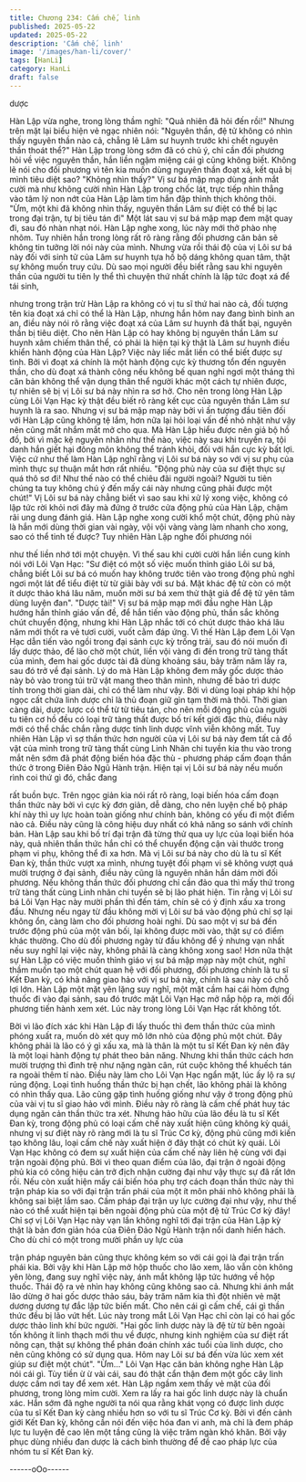 ```yaml
---
title: Chương 234: Cấm chế, linh
published: 2025-05-22
updated: 2025-05-22
description: 'Cấm chế, linh'
image: '/images/han-li/cover/'
tags: [HanLi]
category: HanLi
draft: false
---
```


dược

Hàn Lập vừa nghe, trong lòng thầm nghĩ: "Quả nhiên đã hỏi đến
rồi!"
Nhưng trên mặt lại biểu hiện vẻ ngạc nhiên nói: "Nguyên thần, đệ
tử không có nhìn thấy nguyên thần nào cả, chẳng lẽ Lâm sư
huynh trước khi chết nguyên thần thoát thể?"
Hàn Lập trong lòng sớm đã có chủ ý, chỉ cần đối phương hỏi về
việc nguyên thần, hắn liền ngậm miệng cái gì cũng không biết.
Không lẽ nói cho đối phương vì tên kia muốn dùng nguyên thần
đoạt xá, kết quả bị mình tiêu diệt sao?
"Không nhìn thấy?"
Vị sư bá mập mạp dùng ánh mắt cười mà như không cười nhìn
Hàn Lập trong chốc lát, trực tiếp nhìn thẳng vào tâm lý non nớt
của Hàn Lập làm tim hắn đập thình thịch không thôi.
"Ừm, một khi đã không nhìn thấy, nguyên thần Lâm sư điệt có thể
bị lạc trong đại trận, tự bị tiêu tán đi" Một lát sau vị sư bá mập
mạp đem mặt quay đi, sau đó nhàn nhạt nói.
Hàn Lập nghe xong, lúc này mới thở phào nhẹ nhõm.
Tuy nhiên hắn trong lòng rất rõ ràng rằng đối phương căn bản sẽ
không tin tưởng lời nói này của mình. Nhưng vừa rồi thái độ của
vị Lôi sư bá này đối với sinh tử của Lâm sư huynh tựa hồ bộ dáng
không quan tâm, thật sự không muốn truy cứu.
Dù sao mọi người đều biết rằng sau khi nguyên thần của người tu
tiên ly thể thì chuyện thứ nhất chính là lập tức đoạt xá để tái sinh,

nhưng trong trận trừ Hàn Lập ra không có vị tu sĩ thứ hai nào cả,
đối tượng tên kia đoạt xá chỉ có thể là Hàn Lập, nhưng hắn hôm
nay đang bình bình an an, điều này nói rõ rằng việc đoạt xá của
Lâm sư huynh đã thất bại, nguyên thần bị tiêu diệt.
Cho nên Hàn Lập có hay không bị nguyên thần Lâm sư huynh
xâm chiếm thân thể, có phải là hiện tại kỳ thật là Lâm sư huynh
điều khiển hành động của Hàn Lập?
Việc này liếc mắt liền có thể biết được sự tình.
Bởi vì đoạt xá chính là một hành động cực kỳ thương tổn đến
nguyên thần, cho dù đoạt xá thành công nếu không bế quan nghỉ
ngơi một tháng thì căn bản không thể vận dụng thân thể người
khác một cách tự nhiên được, tự nhiên sẽ bị vị Lôi sư bá này nhìn
ra sơ hở.
Cho nên trong lòng Hàn Lập cùng Lôi Vạn Hạc kỳ thật đều biết rõ
ràng kết cục của nguyên thần Lâm sư huynh là ra sao.
Nhưng vị sư bá mập mạp này bởi vì ấn tượng đầu tiên đối với
Hàn Lập cũng không tệ lắm, hơn nữa lại hỏi loại vấn đề nhỏ nhặt
như vậy nên cũng mắt nhắm mắt mở cho qua. Mà Hàn Lập hiểu
được nên giả bộ hồ đồ, bởi vì mặc kệ nguyên nhân như thế nào,
việc này sau khi truyền ra, tội danh hắn giết hại đông môn không
thể tránh khỏi, đối với hắn cực kỳ bất lợi.
Việc cứ như thế làm Hàn Lập nghĩ rằng vị Lôi sư bá này so với vị
sư phụ của mình thực sự thuận mắt hơn rất nhiều.
"Động phủ này của sư điệt thực sự quá thô sơ đi! Như thế nào có
thể chiêu đãi người ngoài? Người tu tiên chúng ta tuy không chú ý
đến mấy cái này nhưng cũng phải được một chút!" Vị Lôi sư bá
này chẳng biết vì sao sau khi xử lý xong việc, không có lập tức rời
khỏi nơi đây mà đứng ở trước cửa động phủ của Hàn Lập, chậm
rãi ung dung đánh giá.
Hàn Lập nghe xong cười khổ một chút, động phủ này là hắn mới
dùng thời gian vài ngày, vội vội vàng vàng làm nhanh cho xong,
sao có thể tinh tế được? Tuy nhiên Hàn Lập nghe đối phương nói

như thế liền nhớ tới một chuyện.
Vì thế sau khi cười cười hắn liền cung kính nói với Lôi Vạn Hạc:
"Sư điệt có một số việc muốn thỉnh giáo Lôi sư bá, chẳng biết Lôi
sư bá có muốn hay không trước tiên vào trong động phủ nghỉ ngơi
một lát để tiểu điệt từ từ giãi bày với sư bá. Mặt khác đệ tử còn có
một ít dược thảo khá lâu năm, muốn mời sư bá xem thử thật giả
để đệ tử yên tâm dùng luyện đan".
"Dược tài!"
Vị sư bá mập mạp mới đầu nghe Hàn Lập hướng hắn thỉnh giáo
vấn đề, để hắn tiến vào động phủ, thần sắc không chút chuyển
động, nhưng khi Hàn Lập nhắc tới có chút dược thảo khá lâu năm
mới thốt ra vẻ tươi cười, vuốt cằm đáp ứng.
Vì thế Hàn Lập đem Lôi Vạn Hạc dẫn tiến vào ngồi trong đại sảnh
cực kỳ trống trải, sau đó nói muốn đi lấy dược thảo, để lão chờ
một chút, liền vội vàng đi đến trong trữ tàng thất của mình, đem
hai gốc dược tài đã dùng khoảng sáu, bảy trăm năm lấy ra, sau
đó trở về đại sảnh.
Lý do mà Hàn Lập không đem mấy gốc dược thảo này bỏ vào
trong túi trữ vật mang theo thân mình, nhưng để bảo trì dược tính
trong thời gian dài, chỉ có thể làm như vậy.
Bởi vì dùng loại pháp khí hộp ngọc cất chứa linh dược chỉ là thủ
đoạn giữ gìn tạm thời mà thôi. Thời gian càng dài, dược lược có
thể từ từ tiêu tán, cho nên mỗi động phủ của người tu tiên cơ hồ
đều có loại trữ tàng thất được bố trí kết giới đặc thù, điều này mới
có thể chắc chắn rằng dược tính linh dược vĩnh viễn không mất.
Tuy nhiên Hàn Lập vì sợ thần thức hơn người của vị Lôi sư bá
này đem tất cả đồ vật của mình trong trữ tàng thất cùng Linh
Nhãn chi tuyền kia thu vào trong mắt nên sớm đã phát động biến
hóa đặc thù - phương pháp cấm đoạn thần thức ở trong Điên Đảo
Ngũ Hành trận.
Hiện tại vị Lôi sư bá này nếu muốn rình coi thứ gì đó, chắc đang

rất buồn bực.
Trên ngọc giản kia nói rất rõ ràng, loại biến hóa cấm đoạn thần
thức này bởi vì cực kỳ đơn giản, dễ dàng, cho nên luyện chế bộ
pháp khí này thì uy lực hoàn toàn giống như chính bản, không có
yếu đi một điểm nào cả. Điều này cũng là công hiệu duy nhất có
khả năng so sánh với chính bản.
Hàn Lập sau khi bố trí đại trận đã từng thử qua uy lực của loại
biến hóa này, quả nhiên thần thức hắn chỉ có thể chuyển động
cận vài thước trong phạm vi phụ, không thể đi xa hơn.
Mà vị Lôi sư bá này cho dù là tu sĩ Kết Đan kỳ, thần thức vượt xa
mình, nhưng tuyệt đối phạm vi sẽ không vượt quá mười trượng ở
đại sảnh, điều này cũng là nguyên nhân hắn dám mời đối
phương. Nếu không thần thức đối phương chỉ cần đảo qua thì
mấy thứ trong trữ tàng thất cùng Linh nhãn chi tuyền sẽ bị lão
phát hiện.
Tin rằng vị Lôi sư bá Lôi Vạn Hạc này mười phần thì đến tám,
chín sẽ có ý định xấu xa trong đầu.
Nhưng nếu ngay từ đầu không mời vị Lôi sư bá vào động phủ chỉ
sợ lại không ổn, càng làm cho đối phương hoài nghi. Dù sao một
vị sư bá đến trước động phủ của một vãn bối, lại không được mời
vào, thật sự có điểm khác thường.
Cho dù đối phương ngày từ đầu không để ý nhưng vạn nhất nếu
suy nghĩ lại việc này, không phải là càng không xong sao!
Hơn nữa thật sự Hàn Lập có việc muốn thỉnh giáo vị sư bá mập
mạp này một chút, nghĩ thầm muốn tạo một chút quan hệ với đối
phương, đối phương chính là tu sĩ Kết Đan kỳ, có khả năng giao
hảo với vị sư bá này, chính là sau này có chỗ lợi lớn.
Hàn Lập một mặt yên lặng suy nghĩ, một mặt cầm hai cái hòm
đựng thuốc đi vào đại sảnh, sau đó trước mặt Lôi Vạn Hạc mở
nắp hộp ra, mời đối phương tiến hành xem xét.
Lúc này trong lòng Lôi Vạn Hạc rất không tốt.

Bởi vì lão đích xác khi Hàn Lập đi lấy thuốc thì đem thần thức của
mình phóng xuất ra, muốn dò xét quy mô lớn nhỏ của động phủ
một chút.
Đây không phải là lão có ý gì xấu xa, mà là thân là một tu sĩ Kết
Đan kỳ nên đây là một loại hành động tự phát theo bản năng.
Nhưng khi thần thức cách hơn mười trượng thì đình trệ như nặng
ngàn cân, rút cuộc không thể khuếch tán ra ngoài thêm tí nào.
Điều này làm cho Lôi Vạn Hạc ngẩn mặt, lúc ấy lộ ra sự rúng
động.
Loại tình huống thần thức bị hạn chết, lão không phải là không có
nhìn thấy qua. Lão cũng gặp tình huống giống như vậy ở trong
động phủ của vài vị tu sĩ giao hảo với mình. Điều này rõ ràng là
cấm chế phát huy tác dụng ngăn cản thần thức tra xét.
Nhưng hảo hữu của lão đều là tu sĩ Kết Đan kỳ, trong động phủ
có loại cấm chế này xuất hiện cũng không kỳ quái, nhưng vị sư
điệt này rõ ràng mới là tu sĩ Trúc Cơ kỳ, động phủ cũng mới kiến
tạo không lâu, loại cấm chế này xuất hiện ở đây thật có chút kỳ
quái.
Lôi Vạn Hạc không có đem sự xuất hiện của cấm chế này liên hệ
cùng với đại trận ngoài động phủ.
Bởi vì theo quan điểm của lão, đại trận ở ngoài động phủ kia có
công hiệu cản trở địch nhận cường đại như vậy thực sự đã rất lớn
rồi. Nếu còn xuất hiện mấy cái biến hóa phụ trợ cách đoạn thần
thức này thì trận pháp kia so với đại trận trấn phái của một ít môn
phái nhỏ không phải là không sai biệt lắm sao.
Cấm pháp đại trận uy lực cường đại như vậy, như thế nào có thể
xuất hiện tại bên ngoài động phủ của một đệ tử Trúc Cơ kỳ đây!
Chỉ sợ vị Lôi Vạn Hạc này vạn lần không nghĩ tới đại trận của Hàn
Lập kỳ thật là bản đơn giản hóa của Điên Đảo Ngũ Hành trận nổi
danh hiển hách. Cho dù chỉ có một trong mười phần uy lực của

trận pháp nguyên bản cũng thực không kém so với cái gọi là đại
trận trấn phái kia.
Bởi vậy khi Hàn Lập mở hộp thuốc cho lão xem, lão vẫn còn
không yên lòng, đang suy nghĩ việc này, ánh mắt không lập tức
hướng về hộp thuốc. Thái độ ra vẻ nhìn hay không cũng không
sao cả.
Nhưng khi ánh mắt lão dừng ở hai gốc dược thảo sáu, bảy trăm
năm kia thì đột nhiên vẻ mặt dương dương tự đắc lập tức biến
mất. Cho nên cái gì cấm chế, cái gì thần thức đều bị lão vứt hết.
Lúc này trong mắt Lôi Vạn Hạc chỉ còn lại có hai gốc dược thảo
linh khí bức người.
"Hai gốc linh dược này là đệ từ từ bên ngoài tốn không ít linh
thạch mới thu về được, nhưng kinh nghiệm của sư điệt rất nông
cạn, thật sự không thể phán đoán chính xác tuổi của linh dược,
cho nên cũng không có sử dụng qua. Hôm nay Lôi sư bá đến vừa
lúc xem xét giúp sư điệt một chút".
"Ừm…"
Lôi Vạn Hạc căn bản không nghe Hàn Lập nói cái gì. Tùy tiền ừ ừ
vài cái, sau đó thật cẩn thận đem một gốc cây linh dược cầm nơi
tay để xem xét.
Hàn Lập ngầm xem thấy vẻ mặt của đối phương, trong lòng mỉm
cười. Xem ra lấy ra hai gốc linh dược này là chuẩn xác.
Hắn sớm đã nghe người ta nói qua rằng khát vọng có được linh
dược của tu sĩ Kết Đan kỳ càng nhiều hơn so với tu sĩ Trúc Cơ
kỳ.
Bởi vì đến cảnh giới Kết Đan kỳ, không cần nói đến việc hóa đan
vi anh, mà chỉ là đem pháp lực tu luyện đề cao lên một tầng cũng
là việc trăm ngàn khó khăn.
Bởi vậy phục dùng nhiều đan dược là cách bình thường để đề
cao pháp lực của nhóm tu sĩ Kết Đan kỳ.

------oOo------
